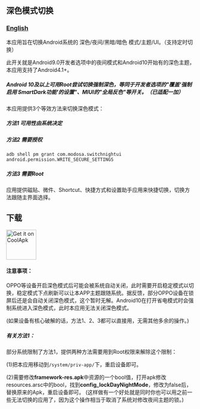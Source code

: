 ## 深色模式切换

### [English](https://github.com/dadaewq/Dark-Mode-Switch/blob/master/README-en.md)

本应用旨在切换Android系统的 深色/夜间/黑暗/暗色 模式/主题/UI。（支持定时切换）

此开关就是Android9.0开发者选项中的夜间模式和Android10开始有的深色主题，本应用支持了Android4.1+。

##### Android 10及以上可用Root尝试切换强制深色，等同于开发者选项的"覆盖'强制启用 SmartDark功能'的设置"、MIUI的"全局反色"等开关。（已适配一加）

本应用提供3个等效方法来切换深色模式：

##### 方法1 可用性由系统决定

##### 方法2 需要授权

` adb shell pm grant com.modosa.switchnightui android.permission.WRITE_SECURE_SETTINGS `

##### 方法3 需要Root

应用提供磁贴、微件、Shortcut、快捷方式和设置助手应用来快捷切换，切换方法跟随主界面选择。

## 下载
[<img src="https://github.com/dadaewq/Dark-Mode-Switch/raw/master/app/src/main/ic_launcher-web.png"
     alt="Get it on CoolApk"
     height="80">](https://www.coolapk.com/apk/com.modosa.switchnightui)


#### 注意事项：

OPPO等设备开启深色模式后可能会被系统自动关闭，此时需要开启稳定模式以切换，稳定模式下点刷新可以让本APP主题跟随系统。据反馈，部分OPPO设备在锁屏后还是会自动关闭深色模式，这个暂时无解。Android10在打开省电模式时会强制系统进入深色模式，此时本应用无法关闭深色模式。

(如果设备有核心破解的话，方法1、2、3都可以直接用，无需其他多余的操作。)

##### 有关方法1：

部分系统限制了方法1，提供两种方法需要用到Root权限来解除这个限制：

(1)把本应用移动到`/system/priv-app/`下，重启设备即可。

(2)需要修改**framework-res.apk**中资源的一个bool值，打开apk修改resources.arsc中的bool，找到**config_lockDayNightMode**，修改为false后，替换原来的Apk，重启设备即可。
(这样做有一个好处就是同时你也可以用之前一些无法切换的应用了，因为这个操作相当于取消了系统对修改夜间主题的锁。)

